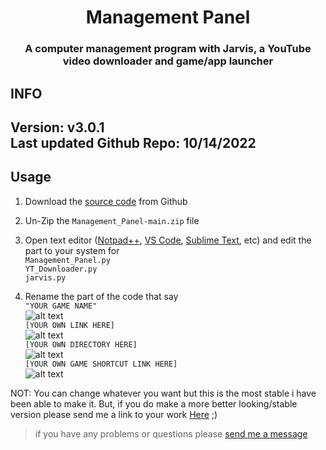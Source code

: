 


<h1 align="center">Management Panel</h1>
<h3 align="center"> A computer management program with Jarvis, a YouTube video downloader and game/app launcher</h3>

## INFO
<h2>Version: v3.0.1 <br>
Last updated Github Repo: 10/14/2022</h2>

## Usage

1. Download the [source code](https://github.com/HyperNylium/Management-Panel/archive/refs/heads/main.zip) from Github

2. Un-Zip the `Management_Panel-main.zip` file

3. Open text editor ([Notpad++](https://notepad-plus-plus.org/), [VS Code](https://code.visualstudio.com/), [Sublime Text](https://www.sublimetext.com/), etc) and edit the part to your system for 
    <br>
    `Management_Panel.py`
    <br>
    `YT_Downloader.py`
    <br>
    `jarvis.py`

4. Rename the part of the code that say 
        <br>
        `"YOUR GAME NAME"`
        <br>
        ![alt text](http://www.hypernylium.com/Python-Projects/Management_Panel/GAMENAME.png)
        <br>
        `[YOUR OWN LINK HERE]`
        <br>
        ![alt text](http://www.hypernylium.com/Python-Projects/Management_Panel/OWNLINK.png)
        <br>
        `[YOUR OWN DIRECTORY HERE]`
        <br>
        ![alt text](http://www.hypernylium.com/Python-Projects/Management_Panel/OWNDIRECTORY.png)
        <br>
        `[YOUR OWN GAME SHORTCUT LINK HERE]`
        <br>
        ![alt text](http://www.hypernylium.com/Python-Projects/Management_Panel/GAMESHORTCUT.png)






NOT: You can change whatever you want but this is the most stable i have been able to make it. But, if you do make a more better looking/stable version please send me a link to your work [Here](http://www.hypernylium.com/en-en/customer-support/) ;)


> if you have any problems or questions please [send me a message](http://www.hypernylium.com/en-en/customer-support/)

